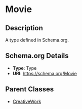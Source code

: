 # Movie

## Description
A type defined in Schema.org.

## Schema.org Details
- **Type**: Type
- **URI**: https://schema.org/Movie

## Parent Classes
- [CreativeWork](../CreativeWork.md)


